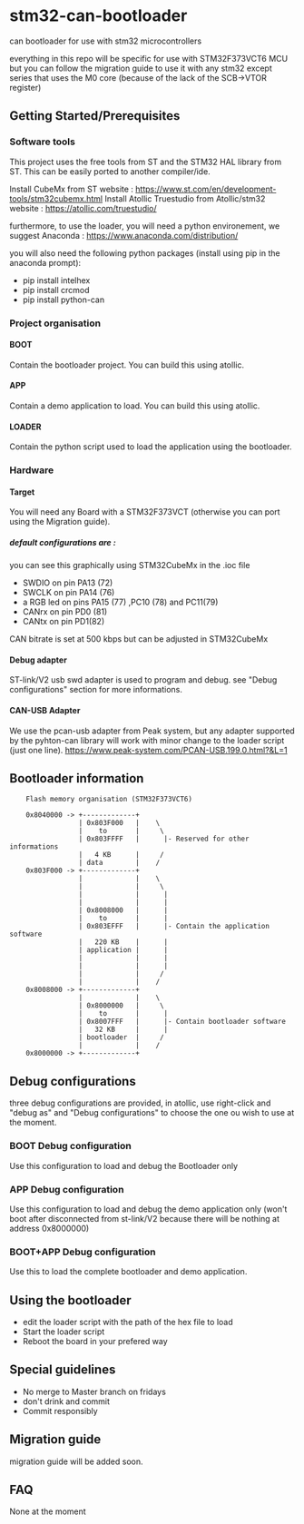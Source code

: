 # stm32-can-bootloader
can bootloader for use with stm32 microcontrollers

everything in this repo will be specific for use with STM32F373VCT6 MCU but you can follow the migration guide to use it with any stm32 except series that uses the M0 core (because of the lack of the SCB->VTOR register)

## Getting Started/Prerequisites

### Software tools
This project uses the free tools from ST and the STM32 HAL library from ST. This can be easily ported to another compiler/ide.

Install CubeMx from ST website : https://www.st.com/en/development-tools/stm32cubemx.html
Install Atollic Truestudio from Atollic/stm32 website : https://atollic.com/truestudio/

furthermore, to use the loader, you will need a python environement, we suggest Anaconda : https://www.anaconda.com/distribution/

you will also need the following python packages (install using pip in the anaconda prompt):
* pip install intelhex
* pip install crcmod
* pip install python-can

### Project organisation

#### BOOT
Contain the bootloader project.
You can build this using atollic.

#### APP
Contain a demo application to load.
You can build this using atollic.

#### LOADER
Contain the python script used to load the application using the bootloader.

### Hardware

#### Target

You will need any Board with a STM32F373VCT (otherwise you can port using the Migration guide).

##### default configurations are :

you can see this graphically using STM32CubeMx in the .ioc file
* SWDIO on pin PA13 (72)
* SWCLK on pin PA14 (76)
* a RGB led on pins PA15 (77) ,PC10 (78) and PC11(79)
* CANrx on pin PD0 (81)
* CANtx on pin PD1(82)

CAN bitrate is set at 500 kbps but can be adjusted in STM32CubeMx

#### Debug adapter

ST-link/V2 usb swd adapter is used to program and debug. see "Debug configurations" section for more informations.

#### CAN-USB Adapter

We use the pcan-usb adapter from Peak system, but any adapter supported by the pyhton-can library will work with minor change to the loader script (just one line).
https://www.peak-system.com/PCAN-USB.199.0.html?&L=1

## Bootloader information
		Flash memory organisation (STM32F373VCT6)

		0x8040000 -> +-------------+
					 | 0x803F000   |	\
					 |    to       |	 \
					 | 0x803FFFF   |	  |- Reserved for other informations
					 |   4 KB      |	 /
					 | data        |	/
		0x803F000 -> +-------------+
					 |             |	\
					 |             |	 \
					 |             |	  |
					 |             |	  |
					 | 0x8008000   |	  |
					 |    to       |	  |
					 | 0x803EFFF   |	  |- Contain the application software
					 |   220 KB    |	  |
					 | application |	  |
					 |             |	  |
					 |             |	  |
					 |             |	 /
					 |             |	/
		0x8008000 -> +-------------+
					 |             |	\
					 | 0x8000000   |	 \
					 |    to       |	  |
					 | 0x8007FFF   |	  |- Contain bootloader software
					 |   32 KB     |	  |
					 | bootloader  |	 /
					 |             |	/
		0x8000000 -> +-------------+
		
## Debug configurations

three debug configurations are provided, in atollic, use right-click and "debug as" and "Debug configurations" to choose the one ou wish to use at the moment.

### BOOT Debug configuration

Use this configuration to load and debug the Bootloader only

### APP Debug configuration

Use this configuration to load and debug the demo application only (won't boot after disconnected from st-link/V2 because there will be nothing at address 0x8000000)

### BOOT+APP Debug configuration

Use this to load the complete bootloader and demo application.

## Using the bootloader

* edit the loader script with the path of the hex file to load
* Start the loader script
* Reboot the board in your prefered way

## Special guidelines
* No merge to Master branch on fridays
* don't drink and commit
* Commit responsibly

## Migration guide

migration guide will be added soon.

## FAQ

None at the moment

